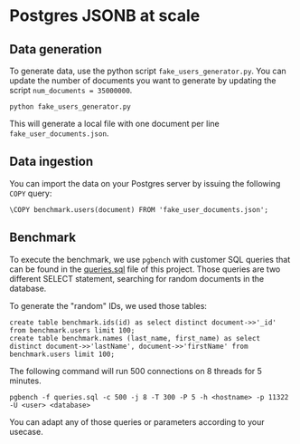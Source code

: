 # Postgres JSONB at scale

## Data generation

To generate data, use the python script `fake_users_generator.py`. 
You can update the number of documents you want to generate by updating the script `num_documents = 35000000`.
```
python fake_users_generator.py
```
This will generate a local file with one document per line `fake_user_documents.json`.

## Data ingestion

You can import the data on your Postgres server by issuing the following `COPY` query:
```
\COPY benchmark.users(document) FROM 'fake_user_documents.json';
```

## Benchmark

To execute the benchmark, we use `pgbench` with customer SQL queries that can be found in the [queries.sql](queries.sql) file of this project.
Those queries are two different SELECT statement, searching for random documents in the database.

To generate the "random" IDs, we used those tables:
```
create table benchmark.ids(id) as select distinct document->>'_id' from benchmark.users limit 100;
create table benchmark.names (last_name, first_name) as select distinct document->>'lastName', document->>'firstName' from benchmark.users limit 100;
```

The following command will run 500 connections on 8 threads for 5 minutes. 
```
pgbench -f queries.sql -c 500 -j 8 -T 300 -P 5 -h <hostname> -p 11322 -U <user> <database>
```

You can adapt any of those queries or parameters according to your usecase.